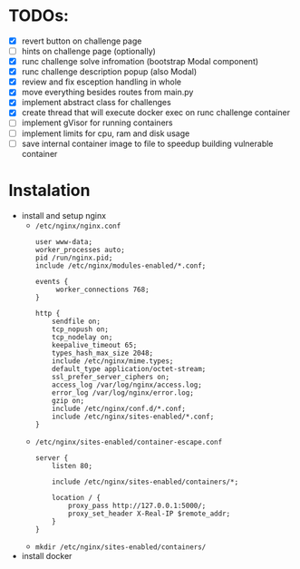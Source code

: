 TODOs:
====
 - [x] revert button on challenge page
 - [ ] hints on challenge page (optionally)
 - [x] runc challenge solve infromation (bootstrap Modal component)
 - [x] runc challenge description popup (also Modal)
 - [x] review and fix esception handling in whole
 - [x] move everything besides routes from main.py
 - [x] implement abstract class for challenges
 - [x] create thread that will execute docker exec on runc challenge container
 - [ ] implement gVisor for running containers
 - [ ] implement limits for cpu, ram and disk usage
 - [ ] save internal container image to file to speedup building vulnerable container

Instalation
===========
 * install and setup nginx
   * `/etc/nginx/nginx.conf `
       ```
       user www-data;
       worker_processes auto;
       pid /run/nginx.pid;
       include /etc/nginx/modules-enabled/*.conf;
    
       events {
          	worker_connections 768;
       }
    
       http {
    	   sendfile on;
    	   tcp_nopush on;
    	   tcp_nodelay on;
    	   keepalive_timeout 65;
    	   types_hash_max_size 2048;
    	   include /etc/nginx/mime.types;
    	   default_type application/octet-stream;
    	   ssl_prefer_server_ciphers on;
    	   access_log /var/log/nginx/access.log;
    	   error_log /var/log/nginx/error.log;
    	   gzip on;
    	   include /etc/nginx/conf.d/*.conf;
    	   include /etc/nginx/sites-enabled/*.conf;
       }
       ```
    * `/etc/nginx/sites-enabled/container-escape.conf`
      ```
      server {
          listen 80;
        
          include /etc/nginx/sites-enabled/containers/*;
    
          location / {
              proxy_pass http://127.0.0.1:5000/;
              proxy_set_header X-Real-IP $remote_addr;
          }
      }
      ```
    * `mkdir /etc/nginx/sites-enabled/containers/`
 * install docker
